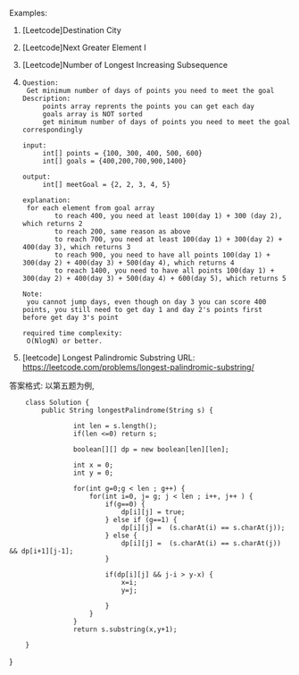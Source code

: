 Examples: 

1. [Leetcode]Destination City

2. [Leetcode]Next Greater Element I

3. [Leetcode]Number of Longest Increasing Subsequence

4. ```
   Question: 
   	Get minimum number of days of points you need to meet the goal
   Description:
    	points array reprents the points you can get each day
    	goals array is NOT sorted
    	get minimum number of days of points you need to meet the goal correspondingly
   
   input: 
        int[] points = {100, 300, 400, 500, 600}
        int[] goals = {400,200,700,900,1400}
   
   output: 
        int[] meetGoal = {2, 2, 3, 4, 5}
   
   explanation: 
   	for each element from goal array
           to reach 400, you need at least 100(day 1) + 300 (day 2), which returns 2
           to reach 200, same reason as above
           to reach 700, you need at least 100(day 1) + 300(day 2) + 400(day 3), which returns 3
           to reach 900, you need to have all points 100(day 1) + 300(day 2) + 400(day 3) + 500(day 4), which returns 4
           to reach 1400, you need to have all points 100(day 1) + 300(day 2) + 400(day 3) + 500(day 4) + 600(day 5), which returns 5
   
   Note: 
   	you cannot jump days, even though on day 3 you can score 400 points, you still need to get day 1 and day 2's points first     before get day 3's point
   
   required time complexity: 
   	O(NlogN) or better.
   ```

   

5. [leetcode] Longest Palindromic Substring
 URL: https://leetcode.com/problems/longest-palindromic-substring/

答案格式: 以第五题为例, 

        class Solution {
            public String longestPalindrome(String s) {
    
                    int len = s.length();
                    if(len <=0) return s;
    
                    boolean[][] dp = new boolean[len][len];
    
                    int x = 0;
                    int y = 0;
    
                    for(int g=0;g < len ; g++) {
                        for(int i=0, j= g; j < len ; i++, j++ ) {
                            if(g==0) {
                                dp[i][j] = true;
                            } else if (g==1) {
                                dp[i][j] =  (s.charAt(i) == s.charAt(j));
                            } else {
                                dp[i][j] =  (s.charAt(i) == s.charAt(j)) && dp[i+1][j-1];
                            }
    
                            if(dp[i][j] && j-i > y-x) {
                                x=i;
                                y=j;
    
                            }
                        }
                    }
                    return s.substring(x,y+1);
    
        }
}
